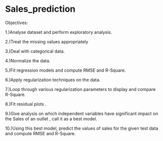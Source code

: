 # Sales_prediction

Objectives:

1.)Analyse dataset and perform exploratory analysis. 

2.)Treat the missing values appropriately

3.)Deal with categorical data.

4.)Normalize the data.

5.)Fit regression models and compute RMSE and R-Square.

6.)Apply regularization techniques on the data. 

7.)Loop through various regularization parameters to display and compare R-Square.

8.)Fit residual plots .

9.)Give analysis on which independent variables have significant impact on the Sales of an outlet , call it as a best model.

10.)Using this best model, predict the values of sales for the given test data and compute RMSE and R-Square.



